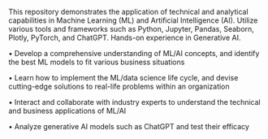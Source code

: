 This repository demonstrates the application of technical and analytical capabilities in Machine Learning (ML) and Artificial Intelligence (AI). Utilize various tools and frameworks such as Python, Jupyter, Pandas, Seaborn, Plotly, PyTorch, and ChatGPT. Hands-on experience in Generative AI.

• Develop a comprehensive understanding of ML/AI concepts, and identify the best ML models to fit various business situations

• Learn how to implement the ML/data science life cycle, and devise cutting-edge solutions to real-life problems within an organization

• Interact and collaborate with industry experts to understand the technical and business applications of ML/AI

• Analyze generative AI models such as ChatGPT and test their efficacy
